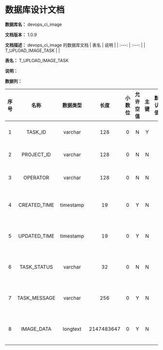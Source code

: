 # 数据库设计文档

**数据库名：** devops_ci_image

**文档版本：** 1.0.9

**文档描述：** devops_ci_image 的数据库文档
| 表名                  | 说明       |
| :---: | :---: |
| T_UPLOAD_IMAGE_TASK |  |

**表名：** <a>T_UPLOAD_IMAGE_TASK</a>

**说明：** 

**数据列：**

| 序号 | 名称 | 数据类型 |  长度  | 小数位 | 允许空值 | 主键 | 默认值 | 说明 |
| :---: | :---: | :---: | :---: | :---: | :---: | :---: | :---: | :---: |
|  1   | TASK_ID |   varchar   | 128 |   0    |    N     |  Y   |       | 任务 ID  |
|  2   | PROJECT_ID |   varchar   | 128 |   0    |    N     |  N   |       | 项目 ID  |
|  3   | OPERATOR |   varchar   | 128 |   0    |    N     |  N   |       | 操作员  |
|  4   | CREATED_TIME |   timestamp   | 19 |   0    |    Y     |  N   |       | 创建时间  |
|  5   | UPDATED_TIME |   timestamp   | 19 |   0    |    Y     |  N   |       | 修改时间  |
|  6   | TASK_STATUS |   varchar   | 32 |   0    |    N     |  N   |       | 任务状态  |
|  7   | TASK_MESSAGE |   varchar   | 256 |   0    |    Y     |  N   |       | 任务消息  |
|  8   | IMAGE_DATA |   longtext   | 2147483647 |   0    |    Y     |  N   |       | 镜像列表  |

